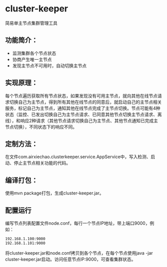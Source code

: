 # cluster-keeper
简易单主节点集群管理工具

## 功能简介：
- 监测集群各个节点状态
- 协商产生唯一主节点
- 发现主节点不可用时，自动切换主节点

## 实现原理：
每个节点遍历获取所有节点状态，如果发现没有可用主节点，就向其他在线节点请求切换自己为主节点，得到所有其他在线节点的同意后，就启动自己的主节点相关服务，标记自己为主节点，通知其他在线节点完成了主节点切换。节点可能有4种状态（监控、已发出切换自己为主节点请求、已同意其他节点切换主节点请求、离线），和响应2种请求（其他节点请求切换自己为主节点、其他节点通知已完成主节点切换），不同状态下的响应不同。

## 定制方法：
在文件com.airxiechao.clusterkeeper.service.AppService中，写入检测、启动、停止主节点相关功能的代码。

## 编译打包：
使用mvn package打包，生成cluster-keeper.jar。

## 配置运行
编写节点列表配置文件node.conf，每行一个节点IP地址，带上端口9000，例如：
```
192.168.1.100:9000
192.168.1.101:9000
```
将cluster-keeper.jar和node.conf拷贝到各个节点，在每个节点使用java -jar cluster-keeper.jar启动。访问任意节点IP:9000，可查看集群状态。
